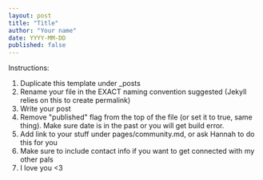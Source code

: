 ```yaml
---
layout: post
title: "Title"
author: "Your name"
date: YYYY-MM-DD
published: false
---
```


Instructions:
1) Duplicate this template under _posts
2) Rename your file in the EXACT naming convention suggested (Jekyll relies on this to create permalink)
3) Write your post
4) Remove "published" flag from the top of the file (or set it to true, same thing). Make sure date is in the past or you will get build error.
5) Add link to your stuff under pages/community.md, or ask Hannah to do this for you
6) Make sure to include contact info if you want to get connected with my other pals
7) I love you <3